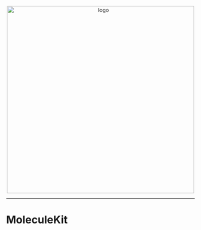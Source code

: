 <p align="center">
<img src="https://github.com/divelab/MoleculeKit/blob/master/imgs/logo.png" width="500" class="center" alt="logo"/>
    <br/>
</p>

------

# MoleculeKit
